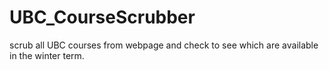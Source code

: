 # UBC_CourseScrubber
scrub all UBC courses from webpage and check to see which are available in the winter term.
